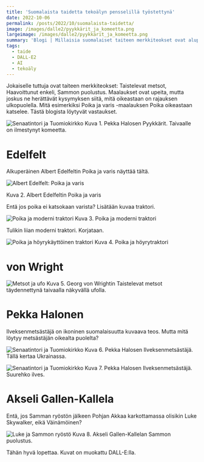 ```yaml
---
title: 'Suomalaista taidetta tekoälyn pensselillä työstettynä'
date: 2022-10-06
permalink: /posts/2022/10/suomalaista-taidetta/
image: /images/dalle2/pyykkärit_ja_komeetta.png
largeimage: /images/dalle2/pyykkärit_ja_komeetta.png
summary: 'Blogi | Millaisia suomalaiset taiteen merkkiteokset ovat aluperin olleet?'
tags:
  - taide
  - DALL-E2
  - AI
  - tekoäly
---
```


Jokaiselle tuttuja ovat taiteen merkkiteokset: Taistelevat metsot, Haavoittunut enkeli, Sammon puolustus. 
Maalaukset ovat upeita, mutta joskus ne herättävät kysymyksen siitä, mitä oikeastaan on rajauksen ulkopuolella.
Mitä esimerkiksi Poika ja varis -maalauksen Poika oikeastaan katselee. Tästä blogista löytyvät vastaukset.

![Senaatintori ja Tuomiokirkko](/images/dalle2/pyykkarit_ja_komeetta.png)
Kuva 1. Pekka Halosen Pyykkärit. Taivaalle on ilmestynyt komeetta.

Edelfelt
=====

Alkuperäinen Albert Edelfeltin Poika ja varis näyttää tältä.

![Albert Edelfelt: Poika ja varis](/images/dalle2/Poikajavaris.jpeg)

Kuva 2. Albert Edelfeltin Poika ja varis

Entä jos poika ei katsokaan varista? Lisätään kuvaa traktori.

![Poika ja moderni traktori](/images/dalle2/poika_ja_traktori.png)
Kuva 3. Poika ja moderni traktori

Tulikin liian moderni traktori. Korjataan.

![Poika ja höyrykäyttöinen traktori](/images/dalle2/poika_ja_traktori2.png)
Kuva 4. Poika ja höyrytraktori

von Wright
=====

![Metsot ja ufo](/images/dalle2/metsot_ja_ufo.png)
Kuva 5. Georg von Wrightin Taistelevat metsot täydennettynä taivaalla näkyvällä ufolla.

Pekka Halonen
=====

Ilveksenmetsästäjä on ikoninen suomalaisuutta kuvaava teos. Mutta mitä löytyy metsästäjän
oikealta puolelta?

![Senaatintori ja Tuomiokirkko](/images/dalle2/ilveksenhiihtaja_ja_lippu.png)
Kuva 6. Pekka Halosen Ilveksenmetsästäjä. Tällä kertaa Ukrainassa.

![Senaatintori ja Tuomiokirkko](/images/dalle2/ilveksenhiihtaja_ja_otus.png)
Kuva 7. Pekka Halosen Ilveksenmetsästäjä. Suurehko ilves.


Akseli Gallen-Kallela
=====

Entä, jos Samman ryöstön jälkeen Pohjan Akkaa karkottamassa olisikin Luke Skywalker, eikä Väinämöinen?

![Luke ja Sammon ryöstö](/images/dalle2/Luke_ja_Sampo2.png)
Kuva 8. Akseli Gallen-Kallelan Sammon puolustus.

Tähän hyvä lopettaa. Kuvat on muokattu DALL-E:lla.

